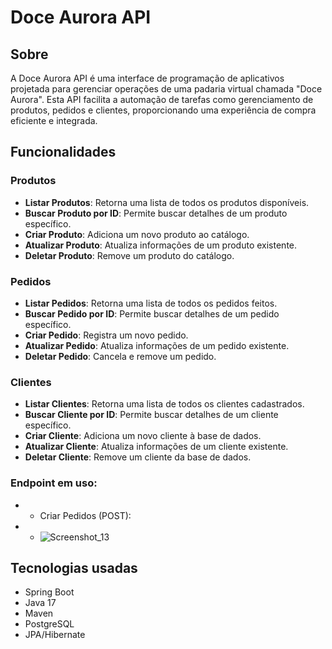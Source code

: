 # Doce Aurora API

## Sobre

A Doce Aurora API é uma interface de programação de aplicativos projetada para gerenciar operações de uma padaria virtual chamada "Doce Aurora". Esta API facilita a automação de tarefas como gerenciamento de produtos, pedidos e clientes, proporcionando uma experiência de compra eficiente e integrada.

## Funcionalidades

### Produtos

- **Listar Produtos**: Retorna uma lista de todos os produtos disponíveis.
- **Buscar Produto por ID**: Permite buscar detalhes de um produto específico.
- **Criar Produto**: Adiciona um novo produto ao catálogo.
- **Atualizar Produto**: Atualiza informações de um produto existente.
- **Deletar Produto**: Remove um produto do catálogo.

### Pedidos

- **Listar Pedidos**: Retorna uma lista de todos os pedidos feitos.
- **Buscar Pedido por ID**: Permite buscar detalhes de um pedido específico.
- **Criar Pedido**: Registra um novo pedido.
- **Atualizar Pedido**: Atualiza informações de um pedido existente.
- **Deletar Pedido**: Cancela e remove um pedido.

### Clientes

- **Listar Clientes**: Retorna uma lista de todos os clientes cadastrados.
- **Buscar Cliente por ID**: Permite buscar detalhes de um cliente específico.
- **Criar Cliente**: Adiciona um novo cliente à base de dados.
- **Atualizar Cliente**: Atualiza informações de um cliente existente.
- **Deletar Cliente**: Remove um cliente da base de dados.

### Endpoint em uso:
* - Criar Pedidos (POST):
* - ![Screenshot_13](https://github.com/jcr04/DoceAurora.Java/assets/70778525/348d1fa5-0543-4f35-8701-a71f709fd49f)

## Tecnologias usadas
- Spring Boot
- Java 17
- Maven
- PostgreSQL
- JPA/Hibernate
